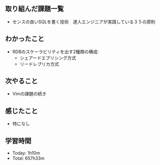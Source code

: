 ## 取り組んだ課題一覧
- センスの良いSQLを書く技術　達人エンジニアが実践している３５の原則
## わかったこと
- RDBのスケーラビリティを出す2種類の構成:
    - シェアードエブリシング方式
    - リードレプリカ方式
## 次やること
- Vimの課題の続き
## 感じたこと
- 特になし
## 学習時間
- Today: 1h10m
- Total: 657h33m

